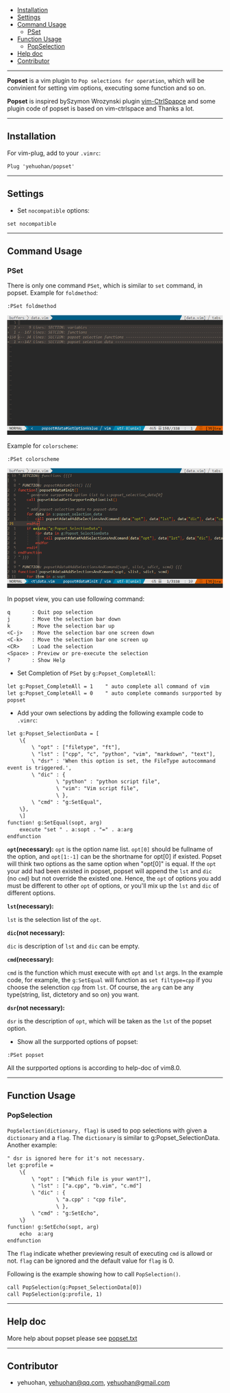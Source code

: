
 - [Installation](#1)
 - [Settings](#2)
 - [Command Usage](#3)
    - [PSet](#3.1)
 - [Function Usage](#4)
    - [PopSelection](#4.1)
 - [Help doc](#5)
 - [Contributor](#6)

---

**Popset** is a vim plugin to `Pop selections for operation`, which will be convinient for setting vim options, executing some function and so on.

**Popset** is inspired bySzymon Wrozynski plugin [vim-CtrlSpapce](https://github.com/vim-ctrlspace/vim-ctrlspace) and some plugin code of popset is based on vim-ctrlspace and Thanks a lot.


---
<h2 id="1">Installation</h2>

For vim-plug, add to your `.vimrc`:

```vim
Plug 'yehuohan/popset'
```

---
<h2 id="2">Settings</h2>

 - Set `nocompatible` options:

```vim
set nocompatible
```

---
<h2 id="3">Command Usage</h2>

<h3 id="3.1">PSet</h3>

There is only one command `PSet`, which is similar to `set` command, in popset.
Example for `foldmethod`:

```
:PSet foldmethod
```

![PopsetEx](popset1.gif)

Example for `colorscheme`:
```
:PSet colorscheme
```
![PopsetEx](popset2.gif)


In popset view, you can use following command:

```    
q       : Quit pop selection
j       : Move the selection bar down
k       : Move the selection bar up
<C-j>   : Move the selection bar one screen down
<C-k>   : Move the selection bar one screen up
<CR>    : Load the selection
<Space> : Preview or pre-execute the selection
?       : Show Help
```

 - Set Completion of `PSet` by `g:Popset_CompleteAll`:

```vim
let g:Popset_CompleteAll = 1    " auto complete all command of vim
let g:Popset_CompleteAll = 0    " auto complete commands surpported by popset
```

 - Add your own selections by adding the following example code to `.vimrc`:

```vim
let g:Popset_SelectionData = [
    \{
        \ "opt" : ["filetype", "ft"],
        \ "lst" : ["cpp", "c", "python", "vim", "markdown", "text"],
        \ "dsr" : 'When this option is set, the FileType autocommand event is triggered.',
        \ "dic" : {
                \ "python" : "python script file",
                \ "vim": "Vim script file",
                \ },
        \ "cmd" : "g:SetEqual",
    \},
    \]
function! g:SetEqual(sopt, arg)
    execute "set " . a:sopt . "=" . a:arg
endfunction
```

**`opt`(necessary):** 
`opt` is the option name list. `opt[0]` should be fullname of the option, and `opt[1:-1]` can be the shortname for opt[0] if existed. Popset will think two options as the same option when "opt[0]" is equal. If the `opt` your add had been existed in popset, popset will append the `lst` and `dic` (no `cmd`) but not override the existed one. Hence, the `opt` of options you add must be different to other `opt` of options, or you'll mix up the `lst` and `dic` of different options.

**`lst`(necessary):**

`lst` is the selection list of the `opt`.

**`dic`(not necessary):**

`dic` is description of `lst` and `dic` can be empty.

**`cmd`(necessary):**

`cmd` is the function which must execute with `opt` and `lst` args. In the example code, for example, the `g:SetEqual` will function as `set filtype=cpp` if you choose the selenction `cpp` from `lst`. Of course, the `arg` can be any type(string, list, dictetory and so on) you want.

**`dsr`(not necessary):**

`dsr` is the description of `opt`, which will be taken as the `lst` of the popset option.


 - Show all the surpported options of popset:

```vim
:PSet popset
```

All the surpported options is according to help-doc of vim8.0.


---
<h2 id="4">Function Usage</h2>

<h3 id="4.1">PopSelection</h3>

`PopSelection(dictionary, flag)` is used to pop selections with given a `dictionary` and a `flag`.
The `dictionary` is similar to g:Popset_SelectionData. Another example:

```vim
" dsr is ignored here for it's not necessary.
let g:profile = 
    \{
        \ "opt" : ["Which file is your want?"],
        \ "lst" : ["a.cpp", "b.vim", "c.md"]
        \ "dic" : {
                \ "a.cpp" : "cpp file",
                \ },
        \ "cmd" : "g:SetEcho",
    \}
function! g:SetEcho(sopt, arg)
    echo  a:arg
endfunction
```

The `flag` indicate whether previewing result of executing `cmd` is allowd or not. `flag` can be ignored and the default value for `flag` is 0.

Following is the example showing how to call `PopSelection()`.

```vim
call PopSelection(g:Popset_SelectionData[0])
call PopSelection(g:profile, 1)
```

---
<h2 id="5">Help doc</h2>

More help about popset please see [popset.txt](https://github.com/yehuohan/popset/blob/master/doc/popset.txt)

---
<h2 id="6">Contributor</h2>

 - yehuohan, yehuohan@qq.com, yehuohan@gmail.com


